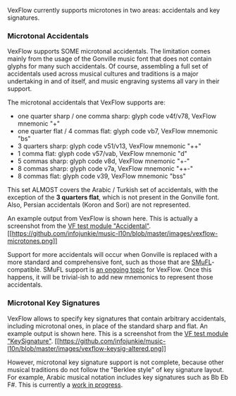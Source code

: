 VexFlow currently supports microtones in two areas: accidentals and key signatures.

### Microtonal Accidentals
VexFlow supports SOME microtonal accidentals. The limitation comes mainly from the usage of the Gonville music font that does not contain glyphs for many such accidentals. Of course, assembling a full set of accidentals used across musical cultures and traditions is a major undertaking in and of itself, and music engraving systems all vary in their support.

The microtonal accidentals that VexFlow supports are:

* one quarter sharp / one comma sharp: glyph code v4f/v78, VexFlow mnemonic "+"
* one quarter flat / 4 commas flat: glyph code vb7, VexFlow mnemonic "bs"
* 3 quarters sharp: glyph code v51/v13, VexFlow mnemonic "++"
* 1 comma flat: glyph code v57/vab, VexFlow mnemonic "d"
* 5 commas sharp: glyph code v8d, VexFlow mnemonic "+-"
* 8 commas sharp: glyph code v7a, VexFlow mnemonic "++-"
* 8 commas flat: glyph code v39, VexFlow mnemonic "bss"

This set ALMOST covers the Arabic / Turkish set of accidentals, with the exception of the **3 quarters flat**, which is not present in the Gonville font. Also, Persian accidentals (Koron and Sori) are not represented.

An example output from VexFlow is shown here. This is actually a screenshot from the [VF test module "Accidental"](https://github.com/0xfe/vexflow/blob/master/tests/accidental_tests.js#L279).
[[https://github.com/infojunkie/music-l10n/blob/master/images/vexflow-microtones.png]]

Support for more accidentals will occur when Gonville is replaced with a more standard and comprehensive font, such as those that are [SMuFL](http://www.smufl.org/)-compatible. SMuFL support is [an ongoing topic](https://github.com/0xfe/vexflow/issues/350) for VexFlow. Once this happens, it will be trivial-ish to add new mnemonics to represent those accidentals.

### Microtonal Key Signatures
VexFlow allows to specify key signatures that contain arbitrary accidentals, including microtonal ones, in place of the standard sharp and flat. An example output is shown here. This is a screenshot from the [VF test module "KeySignature"](https://github.com/0xfe/vexflow/blob/master/tests/keysignature_tests.js#L165).
[[https://github.com/infojunkie/music-l10n/blob/master/images/vexflow-keysig-altered.png]]

However, microtonal key signature support is not complete, because other musical traditions do not follow the "Berklee style" of key signature layout. For example, Arabic musical notation includes key signatures such as Bb Eb F#. This is currently a [work in progress](https://github.com/0xfe/vexflow/issues/328). 
